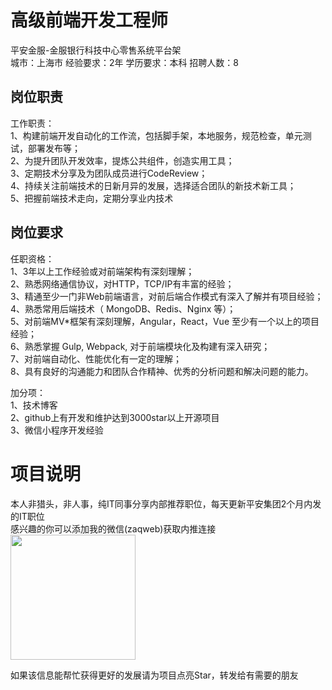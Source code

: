 # 高级前端开发工程师
平安金服-金服银行科技中心零售系统平台架  
城市：上海市 经验要求：2年 学历要求：本科  招聘人数：8

## 岗位职责
工作职责：   
1、构建前端开发自动化的工作流，包括脚手架，本地服务，规范检查，单元测试，部署发布等；   
2、为提升团队开发效率，提炼公共组件，创造实用工具；   
3、定期技术分享及为团队成员进行CodeReview；   
4、持续关注前端技术的日新月异的发展，选择适合团队的新技术新工具；   
5、把握前端技术走向，定期分享业内技术

## 岗位要求
任职资格：   
1、3年以上工作经验或对前端架构有深刻理解；   
2、熟悉网络通信协议，对HTTP，TCP/IP有丰富的经验；   
3、精通至少一门非Web前端语言，对前后端合作模式有深入了解并有项目经验；    
4、熟悉常用后端技术（ MongoDB、Redis、Nginx 等）；   
5、对前端MV*框架有深刻理解，Angular，React，Vue 至少有一个以上的项目经验；   
6、熟悉掌握 Gulp, Webpack, 对于前端模块化及构建有深入研究；   
7、对前端自动化、性能优化有一定的理解；   
8、具有良好的沟通能力和团队合作精神、优秀的分析问题和解决问题的能力。   
   
加分项：   
1、技术博客   
2、github上有开发和维护达到3000star以上开源项目   
3、微信小程序开发经验

# 项目说明

本人非猎头，非人事，纯IT同事分享内部推荐职位，每天更新平安集团2个月内发的IT职位  
感兴趣的你可以添加我的微信(zaqweb)获取内推连接  
<img src="https://github.com/zaqweb/PA-IT-JOBS/blob/master/WechatICode.jpeg"  height="200" width="200">

如果该信息能帮忙获得更好的发展请为项目点亮Star，转发给有需要的朋友




